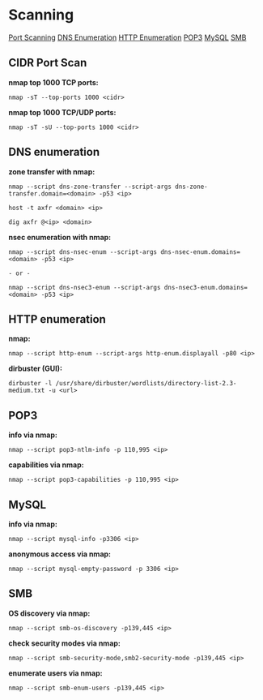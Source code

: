 # Scanning

[Port Scanning](#cidr-port-scan)
[DNS Enumeration](#dns-enumeration)
[HTTP Enumeration](#http-enumeration)
[POP3](#pop3)
[MySQL](#mysql)
[SMB](#smb)

## CIDR Port Scan

**nmap top 1000 TCP ports:**
```
nmap -sT --top-ports 1000 <cidr>
```

**nmap top 1000 TCP/UDP ports:**
```
nmap -sT -sU --top-ports 1000 <cidr>
```

## DNS enumeration

**zone transfer with nmap:**
```
nmap --script dns-zone-transfer --script-args dns-zone-transfer.domain=<domain> -p53 <ip>
```

```
host -t axfr <domain> <ip>
```

```
dig axfr @<ip> <domain>
```

**nsec enumeration with nmap:**
```
nmap --script dns-nsec-enum --script-args dns-nsec-enum.domains=<domain> -p53 <ip>

- or -

nmap --script dns-nsec3-enum --script-args dns-nsec3-enum.domains=<domain> -p53 <ip>
```

## HTTP enumeration

**nmap:**
```
nmap --script http-enum --script-args http-enum.displayall -p80 <ip>
```

**dirbuster (GUI):**
```
dirbuster -l /usr/share/dirbuster/wordlists/directory-list-2.3-medium.txt -u <url>
```

## POP3

**info via nmap:**
```
nmap --script pop3-ntlm-info -p 110,995 <ip>
```

**capabilities via nmap:**
```
nmap --script pop3-capabilities -p 110,995 <ip>
```

## MySQL

**info via nmap:**
```
nmap --script mysql-info -p3306 <ip>
```

**anonymous access via nmap:**
```
nmap --script mysql-empty-password -p 3306 <ip>
```

## SMB

**OS discovery via nmap:**
```
nmap --script smb-os-discovery -p139,445 <ip>
```

**check security modes via nmap:**
```
nmap --script smb-security-mode,smb2-security-mode -p139,445 <ip>
```

**enumerate users via nmap:**
```
nmap --script smb-enum-users -p139,445 <ip>
```
